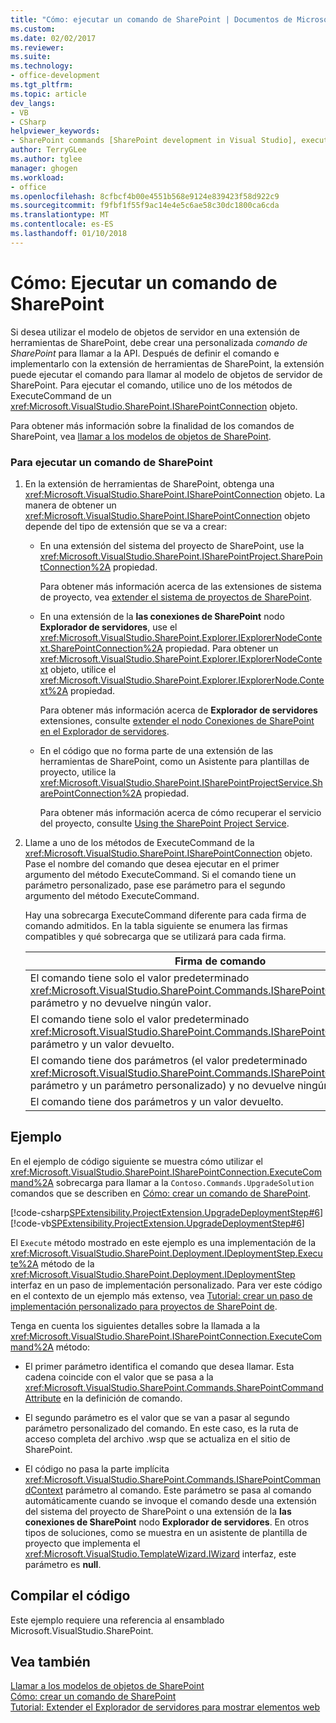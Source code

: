 ```yaml
---
title: "Cómo: ejecutar un comando de SharePoint | Documentos de Microsoft"
ms.custom: 
ms.date: 02/02/2017
ms.reviewer: 
ms.suite: 
ms.technology:
- office-development
ms.tgt_pltfrm: 
ms.topic: article
dev_langs:
- VB
- CSharp
helpviewer_keywords:
- SharePoint commands [SharePoint development in Visual Studio], executing
author: TerryGLee
ms.author: tglee
manager: ghogen
ms.workload:
- office
ms.openlocfilehash: 8cfbcf4b00e4551b568e9124e839423f58d922c9
ms.sourcegitcommit: f9fbf1f55f9ac14e4e5c6ae58c30dc1800ca6cda
ms.translationtype: MT
ms.contentlocale: es-ES
ms.lasthandoff: 01/10/2018
---
```

# <a name="how-to-execute-a-sharepoint-command"></a>Cómo: Ejecutar un comando de SharePoint
  Si desea utilizar el modelo de objetos de servidor en una extensión de herramientas de SharePoint, debe crear una personalizada *comando de SharePoint* para llamar a la API. Después de definir el comando e implementarlo con la extensión de herramientas de SharePoint, la extensión puede ejecutar el comando para llamar al modelo de objetos de servidor de SharePoint. Para ejecutar el comando, utilice uno de los métodos de ExecuteCommand de un <xref:Microsoft.VisualStudio.SharePoint.ISharePointConnection> objeto.  
  
 Para obtener más información sobre la finalidad de los comandos de SharePoint, vea [llamar a los modelos de objetos de SharePoint](../sharepoint/calling-into-the-sharepoint-object-models.md).  
  
### <a name="to-execute-a-sharepoint-command"></a>Para ejecutar un comando de SharePoint  
  
1.  En la extensión de herramientas de SharePoint, obtenga una <xref:Microsoft.VisualStudio.SharePoint.ISharePointConnection> objeto. La manera de obtener un <xref:Microsoft.VisualStudio.SharePoint.ISharePointConnection> objeto depende del tipo de extensión que se va a crear:  
  
    -   En una extensión del sistema del proyecto de SharePoint, use la <xref:Microsoft.VisualStudio.SharePoint.ISharePointProject.SharePointConnection%2A> propiedad.  
  
         Para obtener más información acerca de las extensiones de sistema de proyecto, vea [extender el sistema de proyectos de SharePoint](../sharepoint/extending-the-sharepoint-project-system.md).  
  
    -   En una extensión de la **las conexiones de SharePoint** nodo **Explorador de servidores**, use el <xref:Microsoft.VisualStudio.SharePoint.Explorer.IExplorerNodeContext.SharePointConnection%2A> propiedad. Para obtener un <xref:Microsoft.VisualStudio.SharePoint.Explorer.IExplorerNodeContext> objeto, utilice el <xref:Microsoft.VisualStudio.SharePoint.Explorer.IExplorerNode.Context%2A> propiedad.  
  
         Para obtener más información acerca de **Explorador de servidores** extensiones, consulte [extender el nodo Conexiones de SharePoint en el Explorador de servidores](../sharepoint/extending-the-sharepoint-connections-node-in-server-explorer.md).  
  
    -   En el código que no forma parte de una extensión de las herramientas de SharePoint, como un Asistente para plantillas de proyecto, utilice la <xref:Microsoft.VisualStudio.SharePoint.ISharePointProjectService.SharePointConnection%2A> propiedad.  
  
         Para obtener más información acerca de cómo recuperar el servicio del proyecto, consulte [Using the SharePoint Project Service](../sharepoint/using-the-sharepoint-project-service.md).  
  
2.  Llame a uno de los métodos de ExecuteCommand de la <xref:Microsoft.VisualStudio.SharePoint.ISharePointConnection> objeto. Pase el nombre del comando que desea ejecutar en el primer argumento del método ExecuteCommand. Si el comando tiene un parámetro personalizado, pase ese parámetro para el segundo argumento del método ExecuteCommand.  
  
     Hay una sobrecarga ExecuteCommand diferente para cada firma de comando admitidos. En la tabla siguiente se enumera las firmas compatibles y qué sobrecarga que se utilizará para cada firma.  
  
    |Firma de comando|Sobrecarga ExecuteCommand que se usa|  
    |-----------------------|------------------------------------|  
    |El comando tiene solo el valor predeterminado <xref:Microsoft.VisualStudio.SharePoint.Commands.ISharePointCommandContext> parámetro y no devuelve ningún valor.|<xref:Microsoft.VisualStudio.SharePoint.ISharePointConnection.ExecuteCommand%2A>|  
    |El comando tiene solo el valor predeterminado <xref:Microsoft.VisualStudio.SharePoint.Commands.ISharePointCommandContext> parámetro y un valor devuelto.|<xref:Microsoft.VisualStudio.SharePoint.ISharePointConnection.ExecuteCommand%2A>|  
    |El comando tiene dos parámetros (el valor predeterminado <xref:Microsoft.VisualStudio.SharePoint.Commands.ISharePointCommandContext> parámetro y un parámetro personalizado) y no devuelve ningún valor.|<xref:Microsoft.VisualStudio.SharePoint.ISharePointConnection.ExecuteCommand%2A>|  
    |El comando tiene dos parámetros y un valor devuelto.|<xref:Microsoft.VisualStudio.SharePoint.ISharePointConnection.ExecuteCommand%2A>|  
  
## <a name="example"></a>Ejemplo  
 En el ejemplo de código siguiente se muestra cómo utilizar el <xref:Microsoft.VisualStudio.SharePoint.ISharePointConnection.ExecuteCommand%2A> sobrecarga para llamar a la `Contoso.Commands.UpgradeSolution` comandos que se describen en [Cómo: crear un comando de SharePoint](../sharepoint/how-to-create-a-sharepoint-command.md).  
  
 [!code-csharp[SPExtensibility.ProjectExtension.UpgradeDeploymentStep#6](../sharepoint/codesnippet/CSharp/UpgradeDeploymentStep/deploymentstepextension/upgradestep.cs#6)]
 [!code-vb[SPExtensibility.ProjectExtension.UpgradeDeploymentStep#6](../sharepoint/codesnippet/VisualBasic/upgradedeploymentstep/deploymentstepextension/upgradestep.vb#6)]  
  
 El `Execute` método mostrado en este ejemplo es una implementación de la <xref:Microsoft.VisualStudio.SharePoint.Deployment.IDeploymentStep.Execute%2A> método de la <xref:Microsoft.VisualStudio.SharePoint.Deployment.IDeploymentStep> interfaz en un paso de implementación personalizado. Para ver este código en el contexto de un ejemplo más extenso, vea [Tutorial: crear un paso de implementación personalizado para proyectos de SharePoint de](../sharepoint/walkthrough-creating-a-custom-deployment-step-for-sharepoint-projects.md).  
  
 Tenga en cuenta los siguientes detalles sobre la llamada a la <xref:Microsoft.VisualStudio.SharePoint.ISharePointConnection.ExecuteCommand%2A> método:  
  
-   El primer parámetro identifica el comando que desea llamar. Esta cadena coincide con el valor que se pasa a la <xref:Microsoft.VisualStudio.SharePoint.Commands.SharePointCommandAttribute> en la definición de comando.  
  
-   El segundo parámetro es el valor que se van a pasar al segundo parámetro personalizado del comando. En este caso, es la ruta de acceso completa del archivo .wsp que se actualiza en el sitio de SharePoint.  
  
-   El código no pasa la parte implícita <xref:Microsoft.VisualStudio.SharePoint.Commands.ISharePointCommandContext> parámetro al comando. Este parámetro se pasa al comando automáticamente cuando se invoque el comando desde una extensión del sistema del proyecto de SharePoint o una extensión de la **las conexiones de SharePoint** nodo **Explorador de servidores**. En otros tipos de soluciones, como se muestra en un asistente de plantilla de proyecto que implementa el <xref:Microsoft.VisualStudio.TemplateWizard.IWizard> interfaz, este parámetro es **null**.  
  
## <a name="compiling-the-code"></a>Compilar el código  
 Este ejemplo requiere una referencia al ensamblado Microsoft.VisualStudio.SharePoint.  
  
## <a name="see-also"></a>Vea también  
 [Llamar a los modelos de objetos de SharePoint](../sharepoint/calling-into-the-sharepoint-object-models.md)   
 [Cómo: crear un comando de SharePoint](../sharepoint/how-to-create-a-sharepoint-command.md)   
 [Tutorial: Extender el Explorador de servidores para mostrar elementos web](../sharepoint/walkthrough-extending-server-explorer-to-display-web-parts.md)  
  
  